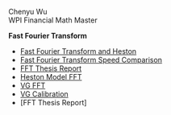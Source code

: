 Chenyu Wu </br>
WPI Financial Math Master

__Fast Fourier Transform__
- [Fast Fourier Transform and Heston](Fourier_Transform_Heston_BSM.ipynb)
- [Fast Fourier Transform Speed Comparison](Speed_Comparison.ipynb)
- [FFT Thesis Report](Fast_Fourier_Transform_Thesis_Report.pdf)
- [Heston Model FFT](Heston_FFT.ipynb)
- [VG FFT](Variance_Gamma_FFT.ipynb)
- [VG Calibration](Calibration.ipynb)
- [FFT Thesis Report]<a href="/pdfs/Fast_Fourier_Transform_Thesis_Report.pdf" class="image fit"><img src="Fast_Fourier_Transform_Thesis_Report.jpg" alt=""></a>
